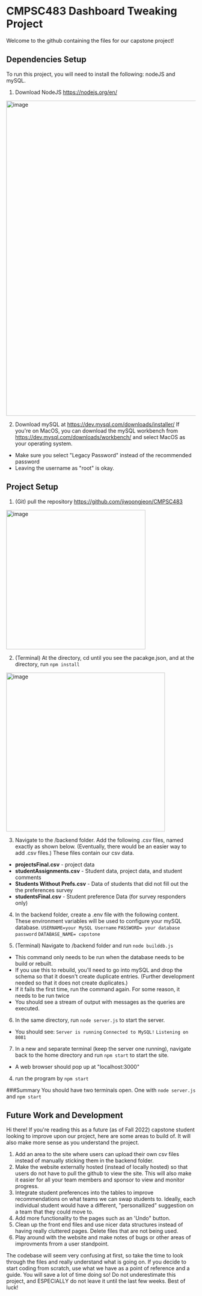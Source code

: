# CMPSC483 Dashboard Tweaking Project
Welcome to the github containing the files for our capstone project! 

## Dependencies Setup
To run this project, you will need to install the following: nodeJS and mySQL. 


1. Download NodeJS https://nodejs.org/en/
<img width="837" alt="image" src="https://user-images.githubusercontent.com/77926643/194165977-77d5784f-f89a-4eee-be32-ab7f65c0429a.png">

2. Download mySQL at https://dev.mysql.com/downloads/installer/ 
If you're on MacOS, you can download the mySQL workbench from https://dev.mysql.com/downloads/workbench/ and select MacOS as your operating system. 
- Make sure you select "Legacy Password" instead of the recommended password
- Leaving the username as "root" is okay. 

## Project Setup

1. (Git) pull the repository https://github.com/jiwoongjeon/CMPSC483
<img width="370" alt="image" src="https://user-images.githubusercontent.com/77926643/194166082-51357446-e298-42b4-9aff-d055d1bf026e.png">

2. (Terminal) At the directory, cd until you see the pacakge.json, and at the directory, run `npm install`
<img width="422" alt="image" src="https://user-images.githubusercontent.com/77926643/194167178-540ef447-f4ad-4053-bd34-8c38d7524f96.png">

3. Navigate to the /backend folder. Add the following .csv files, named exactly as shown below. (Eventually, there would be an easier way to add .csv files.) These files contain our csv data. 
- **projectsFinal.csv** - project data
- **studentAssignments.csv** - Student data, project data, and student comments
- **Students Without Prefs.csv** - Data of students that did not fill out the the preferences survey
- **studentsFinal.csv** - Student preference Data (for survey responders only)

4. In the backend folder, create a .env file with the following content. These environment variables will be used to configure your mySQL database.
`USERNAME=your MySQL Username` 
`PASSWORD= your database password`
`DATABASE_NAME= capstone`

5. (Terminal) Navigate to /backend folder and run `node builddb.js` 
- This command only needs to be run when the database needs to be build or rebuilt. 
- If you use this to rebuild, you'll need to go into mySQL and drop the schema so that it doesn't create duplicate entries. (Further development needed so that it does not create duplicates.)
- If it fails the first time, run the command again. For some reason, it needs to be run twice
- You should see a stream of output with messages as the queries are executed.
6. In the same directory, run `node server.js` to start the server.
- You should see:
`Server is running`
`Connected to MySQL!`
`Listening on 8081 `
7. In a new and separate terminal (keep the server one running), navigate back to the home directory and run `npm start` to start the site. 
- A web browser should pop up at "localhost:3000"

4.  run the program by `npm start`

###Summary
You should have two terminals open. One with `node server.js` and `npm start`


## Future Work and Development
Hi there! If you're reading this as a future (as of Fall 2022) capstone student looking to improve upon our project, here are some areas to build of. It will also make more sense as you understand the project. 
1. Add an area to the site where users can upload their own csv files instead of manually sticking them in the backend folder. 
2. Make the website externally hosted (instead of locally hosted) so that users do not have to pull the github to view the site. This will also make it easier for all your team members and sponsor to view and monitor progress.
3. Integrate student preferences into the tables to improve recommendations on what teams we can swap students to. Ideally, each individual student would have a different, "personallized" suggestion on a team that they could move to. 
4. Add more functionality to the pages such as an 'Undo" button.
5.  Clean up the front end files and use nicer data structures instead of having really cluttered pages. Delete files that are not being used. 
6. Play around with the website and make notes of bugs or other areas of improvments frrom a user standpoint. 

The codebase will seem very confusing at first, so take the time to look through the files and really understand what is going on. If you decide to start coding from scratch, use what we have as a point of reference and a guide. You will save a lot of time doing so! Do not underestimate this project, and ESPECIALLY do not leave it until the last few weeks. Best of luck! 
